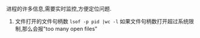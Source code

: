 进程的许多信息,需要实时监控,方便定位问题.

1. 文件打开的文件句柄数
    `lsof -p pid |wc -l`
    如果文件句柄数打开超过系统限制,那么会报"too many open files"
